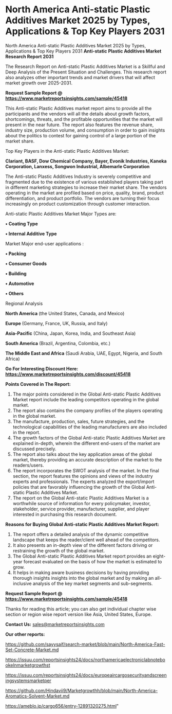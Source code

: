 # North America Anti-static Plastic Additives Market 2025 by Types, Applications & Top Key Players 2031
North America Anti-static Plastic Additives Market 2025 by Types, Applications & Top Key Players 2031
<strong>Anti-static Plastic Additives Market Research Report 2031</strong>

The Research Report on Anti-static Plastic Additives Market is a Skillful and Deep Analysis of the Present Situation and Challenges. This research report also analyzes other important trends and market drivers that will affect market growth over 2025-2031.

<strong>Request Sample Report @ <a href=https://www.marketreportsinsights.com/sample/45418>https://www.marketreportsinsights.com/sample/45418</a></strong>

This Anti-static Plastic Additives market report aims to provide all the participants and the vendors will all the details about growth factors, shortcomings, threats, and the profitable opportunities that the market will present in the near future. The report also features the revenue share, industry size, production volume, and consumption in order to gain insights about the politics to contest for gaining control of a large portion of the market share.

Top Key Players in the Anti-static Plastic Additives Market:

<strong>Clariant, BASF, Dow Chemical Company, Bayer, Evonik Industries, Kaneka Corporation, Lanxess, Songwon Industrial, Albemarle Corporation</strong>

The Anti-static Plastic Additives Industry is severely competitive and fragmented due to the existence of various established players taking part in different marketing strategies to increase their market share. The vendors operating in the market are profiled based on price, quality, brand, product differentiation, and product portfolio. The vendors are turning their focus increasingly on product customization through customer interaction.

Anti-static Plastic Additives Market Major Types are:

<strong>•  Coating Type

•  Internal Additive Type</strong>

Market Major end-user applications :

<strong>•  Packing

•  Consumer Goods

•  Building

•  Automotive

•  Others</strong>

Regional Analysis

</u><strong><b>North America</b></strong> (the United States, Canada, and Mexico)

<strong><b>Europe </b></strong>(Germany, France, UK, Russia, and Italy)

<strong><b>Asia-Pacific</b></strong> (China, Japan, Korea, India, and Southeast Asia)

<strong><b>South America</b></strong> (Brazil, Argentina, Colombia, etc.)

<strong><b>The Middle East and Africa</b></strong> (Saudi Arabia, UAE, Egypt, Nigeria, and South Africa)

<strong>Go For Interesting Discount Here: <a href=https://www.marketreportsinsights.com/discount/45418>https://www.marketreportsinsights.com/discount/45418</a></strong>

<strong>Points Covered in The Report:</strong>
<ol>
  <li>The major points considered in the Global Anti-static Plastic Additives Market report include the leading competitors operating in the global market.</li>
  <li>The report also contains the company profiles of the players operating in the global market.</li>
  <li>The manufacture, production, sales, future strategies, and the technological capabilities of the leading manufacturers are also included in the report.</li>
  <li>The growth factors of the Global Anti-static Plastic Additives Market are explained in-depth, wherein the different end-users of the market are discussed precisely.</li>
  <li>The report also talks about the key application areas of the global market, thereby providing an accurate description of the market to the readers/users.</li>
  <li>The report incorporates the SWOT analysis of the market. In the final section, the report features the opinions and views of the industry experts and professionals. The experts analyzed the export/import policies that are favorably influencing the growth of the Global Anti-static Plastic Additives Market.</li>
  <li>The report on the Global Anti-static Plastic Additives Market is a worthwhile source of information for every policymaker, investor, stakeholder, service provider, manufacturer, supplier, and player interested in purchasing this research document.</li>
</ol>
<strong>Reasons for Buying Global Anti-static Plastic Additives Market Report:</strong>

<ol>
  <li>The report offers a detailed analysis of the dynamic competitive landscape that keeps the reader/client well ahead of the competitors.</li>
  <li>It also presents an in-depth view of the different factors driving or restraining the growth of the global market.</li>
  <li>The Global Anti-static Plastic Additives Market report provides an eight-year forecast evaluated on the basis of how the market is estimated to grow.</li>
  <li>It helps in making aware business decisions by having providing thorough insights insights into the global market and by making an all-inclusive analysis of the key market segments and sub-segments.</li>
</ol>
<strong>Request Sample Report @ <a href=https://www.marketreportsinsights.com/sample/45418>https://www.marketreportsinsights.com/sample/45418</a></strong>


Thanks for reading this article; you can also get individual chapter wise section or region wise report version like Asia, United States, Europe.

<strong>Contact Us:</strong>
sales@marketreportsinsights.com

<strong>Our other reports:</strong>

<a href=https://github.com/sayysaif/search-market/blob/main/North-America-Fast-Set-Concrete-Market.md>https://github.com/sayysaif/search-market/blob/main/North-America-Fast-Set-Concrete-Market.md</a>

<a href=https://issuu.com/reportsinsights24/docs/northamericaelectroniclabnotebookelnmarketgrowthst>https://issuu.com/reportsinsights24/docs/northamericaelectroniclabnotebookelnmarketgrowthst</a>

<a href=https://issuu.com/reportsinsights24/docs/europeaircargosecurityandscreeningsystemsmarketper>https://issuu.com/reportsinsights24/docs/europeaircargosecurityandscreeningsystemsmarketper</a>

<a href=https://github.com/Hindavii9/Marketgrowthh/blob/main/North-America-Aromatics-Solvent-Market.md>https://github.com/Hindavii9/Marketgrowthh/blob/main/North-America-Aromatics-Solvent-Market.md</a>

<a href=https://ameblo.jp/cargo656/entry-12891320275.html>https://ameblo.jp/cargo656/entry-12891320275.html</a>"
